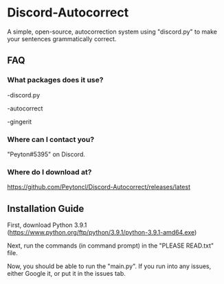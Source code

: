 # Discord-Autocorrect

A simple, open-source, autocorrection system using "discord.py" to make your sentences grammatically correct.

## FAQ

### What packages does it use?

-discord.py

-autocorrect

-gingerit

### Where can I contact you?

"Peyton#5395" on Discord.

### Where do I download at?

https://github.com/Peytoncl/Discord-Autocorrect/releases/latest

## Installation Guide

First, download Python 3.9.1 (https://www.python.org/ftp/python/3.9.1/python-3.9.1-amd64.exe)

Next, run the commands (in command prompt) in the "PLEASE READ.txt" file.

Now, you should be able to run the "main.py". If you run into any issues, either Google it, or put it in the issues tab.
